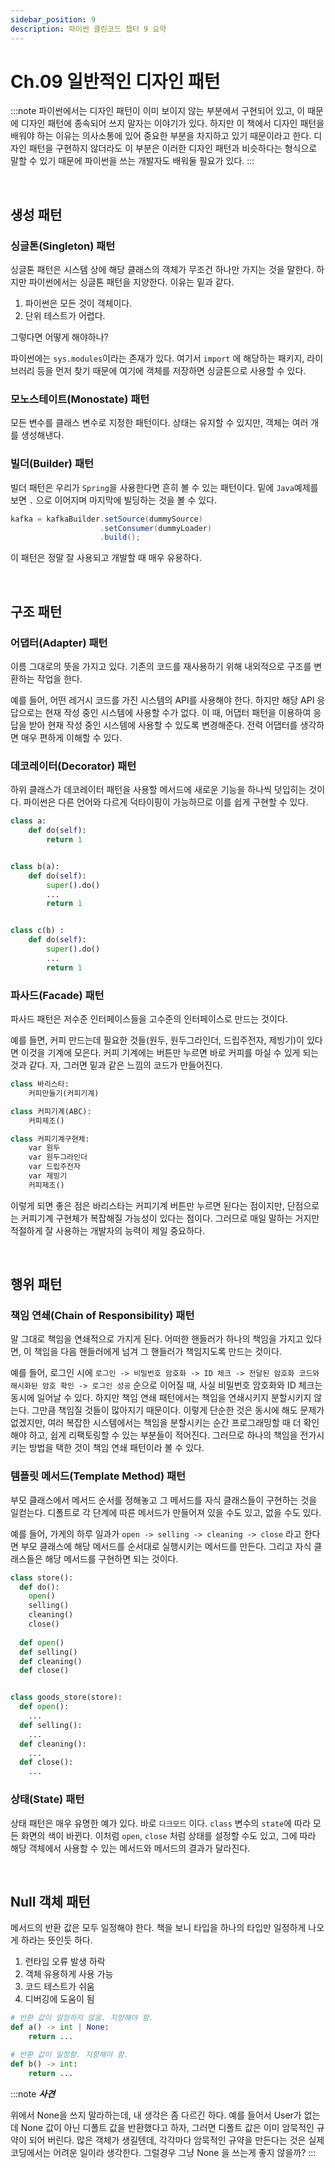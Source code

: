 ```yaml
---
sidebar_position: 9
description: 파이썬 클린코드 챕터 9 요약
---
```


# Ch.09 일반적인 디자인 패턴

:::note
파이썬에서는 디자인 패턴이 이미 보이지 않는 부분에서 구현되어 있고, 이 때문에 디자인 패턴에 종속되어 쓰지 말자는 이야기가 있다. 하지만 이 책에서 디자인 패턴을 배워야 하는 이유는 의사소통에 있어 중요한 부분을 차지하고 있기 때문이라고 한다. 디자인 패턴을 구현하지 않더라도 이 부분은 이러한 디자인 패턴과 비슷하다는 형식으로 말할 수 있기 때문에 파이썬을 쓰는 개발자도 배워둘 필요가 있다.
:::

<br/>

## 생성 패턴

### 싱글톤(Singleton) 패턴

싱글톤 패턴은 시스템 상에 해당 클래스의 객체가 무조건 하나만 가지는 것을 말한다. 하지만 파이썬에서는 싱글톤 패턴을 지양한다. 이유는 밑과 같다.

1. 파이썬은 모든 것이 객체이다.
2. 단위 테스트가 어렵다.

그렇다면 어떻게 해야하나?

파이썬에는 `sys.modules`이라는 존재가 있다. 여기서 `import` 에 해당하는 패키지, 라이브러리 등을 먼저 찾기 때문에 여기에 객체를 저장하면 싱글톤으로 사용할 수 있다.



### 모노스테이트(Monostate) 패턴

모든 변수를 클래스 변수로 지정한 패턴이다. 상태는 유지할 수 있지만, 객체는 여러 개를 생성해낸다.



### 빌더(Builder) 패턴

빌더 패턴은 우리가 `Spring`을 사용한다면 흔히 볼 수 있는 패턴이다. 밑에 `Java`예제를 보면 `.` 으로 이어지며 마지막에 빌딩하는 것을 볼 수 있다.

```java
kafka = kafkaBuilder.setSource(dummySource)
					.setConsumer(dummyLoader)
					.build();
```

이 패턴은 정말 잘 사용되고 개발할 때 매우 유용하다.

<br/>

## 구조 패턴

### 어댑터(Adapter) 패턴

이름 그대로의 뜻을 가지고 있다. 기존의 코드를 재사용하기 위해 내외적으로 구조를 변환하는 작업을 한다.

예를 들어, 어떤 레거시 코드를 가진 시스템의 API를 사용해야 한다. 하지만 해당 API 응답으로는 현재 작성 중인 시스템에 사용할 수가 없다. 이 때, 어댑터 패턴을 이용하여 응답을 받아 현재 작성 중인 시스템에 사용할 수 있도록 변경해준다. 전력 어댑터를 생각하면 매우 편하게 이해할 수 있다.



### 데코레이터(Decorator) 패턴

하위 클래스가 데코레이터 패턴을 사용할 메서드에 새로운 기능을 하나씩 덧입히는 것이다. 파이썬은 다른 언어와 다르게 덕타이핑이 가능하므로 이를 쉽게 구현할 수 있다.

```python
class a:
    def do(self): 
        return 1


class b(a):
    def do(self):
        super().do()
        ...
        return 1


class c(b) : 
    def do(self):
        super().do()
        ...
        return 1
```



### 파사드(Facade) 패턴

파사드 패턴은 저수준 인터페이스들을 고수준의 인터페이스로 만드는 것이다.

예를 들면, 커피 만드는데 필요한 것들(원두, 원두그라인더, 드립주전자, 제빙기)이 있다면 이것을 기계에 모은다. 커피 기계에는 버튼만 누르면 바로 커피를 마실 수 있게 되는 것과 같다. 자, 그러면 밑과 같은 느낌의 코드가 만들어진다.

```python
class 바리스타:
	커피만들기(커피기계)

class 커피기계(ABC):
	커피제조()

class 커피기계구현체:
	var 원두
	var 원두그라인더
	var 드립주전자
	var 제빙기
	커피제조()
```



이렇게 되면 좋은 점은 바리스타는 커피기계 버튼만 누르면 된다는 점이지만, 단점으로는 커피기계 구현체가 복잡해질 가능성이 있다는 점이다. 그러므로 매일 말하는 거지만 적절하게 잘 사용하는 개발자의 능력이 제일 중요하다.

<br/>

## 행위 패턴

### 책임 연쇄(Chain of Responsibility) 패턴

말 그대로 책임을 연쇄적으로 가지게 된다. 어떠한 핸들러가 하나의 책임을 가지고 있다면, 이 책임을 다음 핸들러에게 넘겨 그 핸들러가 책임지도록 만드는 것이다.

예를 들어, 로그인 시에 `로그인 -> 비밀번호 암호화 -> ID 체크 -> 전달된 암호화 코드와 해시화된 암호 확인 -> 로그인 성공` 순으로 이어질 때, 사실 비밀번호 암호화와 ID 체크는 동시에 일어날 수 있다. 하지만 책임 연쇄 패턴에서는 책임을 연쇄시키지 분할시키지 않는다. 그만큼 책임질 것들이 많아지기 때문이다. 이렇게 단순한 것은 동시에 해도 문제가 없겠지만, 여러 복잡한 시스템에서는 책임을 분할시키는 순간 프로그래밍할 때 더 확인해야 하고, 쉽게 리팩토링할 수 있는 부분들이 적어진다. 그러므로 하나의 책임을 전가시키는 방법을 택한 것이 책임 연쇄 패턴이라 볼 수 있다.



### 템플릿 메서드(Template Method) 패턴

부모 클래스에서 메서드 순서를 정해놓고 그 메서드를 자식 클래스들이 구현하는 것을 일컫는다. 디폴트로 각 단계에 따른 메서드가 만들어져 있을 수도 있고,  없을 수도 있다.

예를 들어, 가게의 하루 일과가 `open -> selling -> cleaning -> close` 라고 한다면 부모 클래스에 해당 메서드를 순서대로 실행시키는 메서드를 만든다. 그리고 자식 클래스들은 해당 메서드를 구현하면 되는 것이다.

```python
class store():
  def do():
    open()
    selling()
    cleaning()
    close()
  
  def open()
  def selling()
  def cleaning()
  def close()


class goods_store(store):
  def open():
    ...
  def selling():
    ...
  def cleaning():
    ...
  def close():
    ...
```



### 상태(State) 패턴

상태 패턴은 매우 유명한 예가 있다. 바로 `다크모드` 이다. `class` 변수의 `state`에 따라 모든 화면의 색이 바뀐다. 이처럼 `open`, `close` 처럼 상태를 설정할 수도 있고, 그에 따라 해당 객체에서 사용할 수 있는 메서드와 메서드의 결과가 달라진다.

<br/>

## Null 객체 패턴

메서드의 반환 값은 모두 일정해야 한다. 책을 보니 타입을 하나의 타입만 일정하게 나오게 하라는 뜻인듯 하다.

1. 런타임 오류 발생 하락
2. 객체 유용하게 사용 가능
3. 코드 테스트가 쉬움
4. 디버깅에 도움이 됨

``` python
# 반환 값이 일정하지 않음. 지양해야 함.
def a() -> int | None:
	return ...

# 반환 값이 일정함. 지향해야 함.
def b() -> int:
	return ...
```

:::note
_**사견**_

위에서 None을 쓰지 말라하는데, 내 생각은 좀 다르긴 하다. 예를 들어서 User가 없는데 None 값이 아닌 디폴트 값을 반환했다고 하자, 그러면 디폴트 값은 이미 암묵적인 규약이 되어 버린다. 많은 객체가 생길텐데, 각각마다 암묵적인 규약을 만든다는 것은 실제 코딩에서는 어려운 일이라 생각한다. 그럴경우 그냥 None 을 쓰는게 좋지 않을까?
:::

<br/>